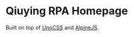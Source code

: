 # Qiuying RPA Homepage

Built on top of [UnoCSS](https://unocss.dev/) and [AlpineJS](https://alpinejs.dev/).